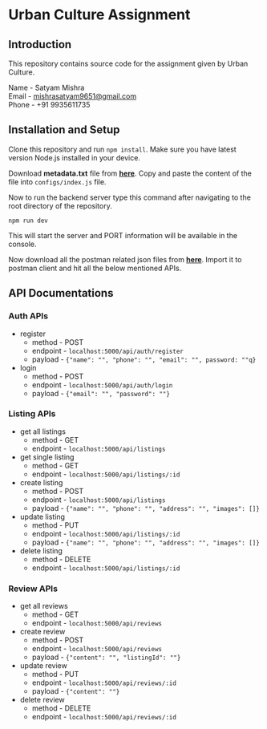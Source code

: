 
# Urban Culture Assignment

## Introduction

This repository contains source code for the assignment given by Urban Culture. 

Name - Satyam Mishra \
Email - mishrasatyam9651@gmail.com\
Phone - +91 9935611735

## Installation and Setup

Clone this repository and run `npm install`. Make sure you have latest version Node.js installed in your device.

Download **metadata.txt** file from **[here](https://drive.google.com/file/d/1bUv-9lijWId8qugp3ewxrCT0KrmYhii1/view?usp=sharing)**. Copy and paste the content of the file into `configs/index.js` file.

Now to run the backend server type this command after navigating to the root directory of the repository.

`npm run dev`

This will start the server and PORT information will be available in the console. 

Now download all the postman related json files from **[here](https://drive.google.com/drive/folders/1X1uLWl5-N1DF3hxrpk3StiLhivRWsbtN?usp=sharing)**. Import it to postman client and hit all the below mentioned APIs.

## API Documentations

### Auth APIs

- register 
    - method - POST
    - endpoint - `localhost:5000/api/auth/register`
    - payload - `{"name": "", "phone": "", "email": "", password: ""q}`
- login
    - method - POST
    - endpoint - `localhost:5000/api/auth/login`
    - payload - `{"email": "", "password": ""}`

### Listing APIs

- get all listings
    - method - GET
    - endpoint - `localhost:5000/api/listings`
- get single listing
    - method - GET
    - endpoint - `localhost:5000/api/listings/:id`
- create listing
    - method - POST
    - endpoint - `localhost:5000/api/listings`
    - payload - `{"name": "", "phone": "", "address": "", "images": []}` 
- update listing
    - method - PUT
    - endpoint - `localhost:5000/api/listings/:id`
    - payload - `{"name": "", "phone": "", "address": "", "images": []}` 
- delete listing
    - method - DELETE
    - endpoint - `localhost:5000/api/listings/:id`

### Review APIs

- get all reviews
    - method - GET
    - endpoint - `localhost:5000/api/reviews`
- create review
    - method - POST
    - endpoint - `localhost:5000/api/reviews`
    - payload - `{"content": "", "listingId": ""}` 
- update review
    - method - PUT
    - endpoint - `localhost:5000/api/reviews/:id`
    - payload - `{"content": ""}`  
- delete review
    - method - DELETE
    - endpoint - `localhost:5000/api/reviews/:id`
